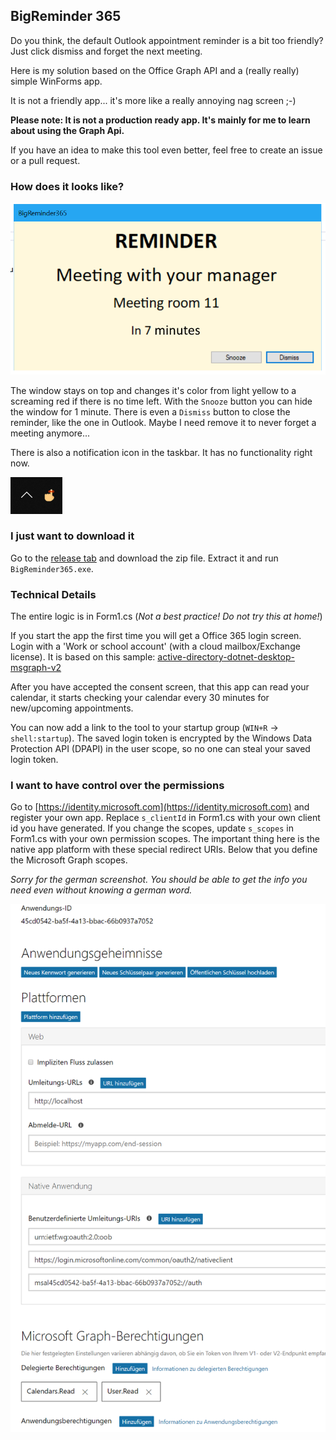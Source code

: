 ## BigReminder 365

Do you think, the default Outlook appointment reminder is a bit too friendly? Just click dismiss and forget the next meeting.

Here is my solution based on the Office Graph API and a (really really) simple WinForms app.

It is not a friendly app... it's more like a really annoying nag screen ;-)

**Please note: It is not a production ready app. It's mainly for me to learn about using the Graph Api.**

If you have an idea to make this tool even better, feel free to create an issue or a pull request.

### How does it looks like?

![](Screen_Reminder.png)

The window stays on top and changes it's color from light yellow to a screaming red if there is no time left.
With the `Snooze` button you can hide the window for 1 minute. There is even a `Dismiss` button to close the reminder, like the one in Outlook.
Maybe I need remove it to never forget a meeting anymore...

There is also a notification icon in the taskbar. It has no functionality right now.

![](Screen_NotificationIcon.png)

### I just want to download it

Go to the [release tab](https://github.com/mwiedemeyer/BigReminder365/releases) and download the zip file. Extract it and run `BigReminder365.exe`.

### Technical Details

The entire logic is in Form1.cs (*Not a best practice! Do not try this at home!*)

If you start the app the first time you will get a Office 365 login screen. Login with a 'Work or school account' (with a cloud mailbox/Exchange license).
It is based on this sample: [active-directory-dotnet-desktop-msgraph-v2](https://github.com/Azure-Samples/active-directory-dotnet-desktop-msgraph-v2)

After you have accepted the consent screen, that this app can read your calendar, it starts checking your calendar every 30 minutes for new/upcoming appointments.

You can now add a link to the tool to your startup group (`WIN+R` -> `shell:startup`).
The saved login token is encrypted by the Windows Data Protection API (DPAPI) in the user scope, so no one can steal your saved login token.


### I want to have control over the permissions

Go to [https://identity.microsoft.com](https://identity.microsoft.com) and register your own app. Replace `s_clientId` in Form1.cs with your own client id you have generated.
If you change the scopes, update `s_scopes` in Form1.cs with your own permission scopes.
The important thing here is the native app platform with these special redirect URIs.
Below that you define the Microsoft Graph scopes.

*Sorry for the german screenshot. You should be able to get the info you need even without knowing a german word.*

![](Screen_AppReg.png)